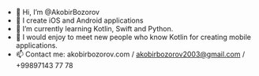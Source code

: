 - 👋 Hi, I’m @AkobirBozorov
- 👀 I create iOS and Android applications
- 🌱 I’m currently learning Kotlin, Swift and Python.
- 💞️ I would enjoy to meet new people who know Kotlin for creating mobile applications.
- 📫 Contact me: akobirbozorov.com / akobirbozorov2003@gmail.com / +99897143 77 78

<!---
AkobirBozorov/AkobirBozorov is a ✨ special ✨ repository because its `README.md` (this file) appears on your GitHub profile.
You can click the Preview link to take a look at your changes.
--->
